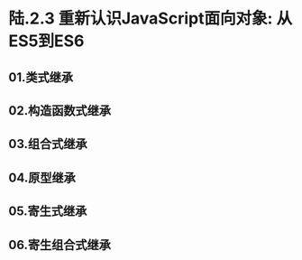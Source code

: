 # 陆.2.3 重新认识JavaScript面向对象: 从ES5到ES6

## 01.类式继承

## 02.构造函数式继承

## 03.组合式继承

## 04.原型继承

## 05.寄生式继承

## 06.寄生组合式继承

